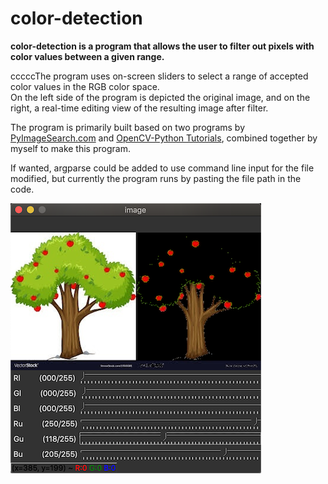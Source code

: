 # color-detection
**color-detection is a program that allows the user to filter out pixels with color values between a given range.**

cccccThe program uses on-screen sliders to select a range of accepted color values in the RGB color space.  
On the left side of the program is depicted the original image, and on the right, a real-time editing view of the resulting image after filter. 

The program is primarily built based on two programs by [PyImageSearch.com](https://www.pyimagesearch.com/2014/08/04/opencv-python-color-detection/) and [OpenCV-Python Tutorials](https://opencv-python-tutroals.readthedocs.io/en/latest/py_tutorials/py_gui/py_trackbar/py_trackbar.html), combined together by myself to make this program. 

If wanted, argparse could be added to use command line input for the file modified, but currently the program runs by pasting the file path in the code. 


![color-detection GUI](https://github.com/LeMuffinMan/color-detection/blob/main/color-detection%20sample.png)

